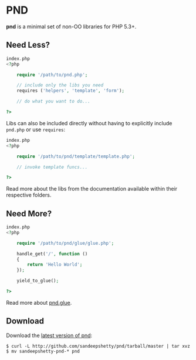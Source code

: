 
# PND

__pnd__ is a minimal set of non-OO libraries for PHP 5.3+.


## Need Less?
``` php
index.php
<?php

	require '/path/to/pnd.php';

	// include only the libs you need
	requires ('helpers', 'template', 'form');

	// do what you want to do...

?>
```


Libs can also be included directly without having to explicitly include `pnd.php` or use `requires`:


``` php
index.php
<?php

	require '/path/to/pnd/template/template.php';

	// invoke template funcs...

?>
```
Read more about the libs from the documentation available within their respective folders.


## Need More?

``` php
index.php
<?php

	require '/path/to/pnd/glue/glue.php';

	handle_get('/', function ()
	{
		return 'Hello World';
	});

	yield_to_glue();

?>
```
Read more about [pnd.glue](https://github.com/sandeepshetty/pnd/tree/master/glue).


## Download

Download the [latest version of pnd](https://github.com/sandeepshetty/pnd/archives/master):

```shell
$ curl -L http://github.com/sandeepshetty/pnd/tarball/master | tar xvz
$ mv sandeepshetty-pnd-* pnd
```
